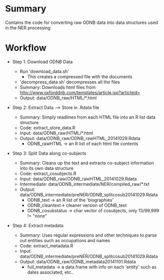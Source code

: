 Summary
======

Contains the code for converting raw ODNB data into data structures used in the NER processing

Workflow
========

* Step 1: Download ODNB Data
  * Run 'download_data.sh'
      * This creates a compressed file with the documents
  * 'decompress_data.sh' decompresses all the files
  * Summary: Downloads html files from http://www.oxforddnb.com/templates/article.jsp?articleid=
  * Output: data/ODNB_raw/HTML/*.html

* Step 2: Extract Data --> Store in .Rdata file
  * Summary: Simply readlines from each HTML file into an R list data structure
  * Code: extract_store_data.R
  * Input: data/ODNB_raw/HTML/*.html
  * Output: data/ODNB_raw/ODNB_rawHTML_20141029.Rdata
    * ODNB_rawHTML -> an R list of each html file contents

* Step 3: Split Data along co-subjects
  * Summary: Cleans up the text and extracts co-subject information into its own data structure
  * Code: extract_cosubjects.R
  * Input: data/ODNB_raw/ODNB_rawHTML_20141029.Rdata
  * Intermediate: data/ODNB_intermediate/NER/compiled_raw/*.txt
  * Output: data/ODNB_intermediate/preNER/ODNB_splitcosub20141029.Rdata
    * ODNB_text -> an R list of the 'biographies'
    * ODNB_cleantext-> cleaner version of ODNB_text
    * ODNB_cosubstatus -> char vector of cosubjects, only 13/99,999 != "none"

* Step 4: Extract metadata
  * Summary: Uses regular expressions and other techniques to parse out entities such as occupations and names
  * Code: extract_metadata.R
  * Input: data/ODNB_intermediate/preNER/ODNB_splitcosub20141029.Rdata
  * Output: data/ODNB_raw/ODNB_metadata20141101.Rdata
    * full_metadata -> a data.frame with info on each 'entity' such as dates associated, etc..